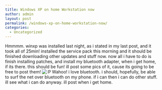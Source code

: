```yaml
---
title: Windows XP on home Workstation now
author: admin
layout: post
permalink: /windows-xp-on-home-workstation-now/
categories:
  - Uncategorized
---
```

Hmmmm. winxp was installed last night, as i stated in my last post, and it took all of 25min! installed the service pack this morning and it should be finished downloading other updates and stuff now. now all i have to do is finish installing patches, and install my bluetooth adapter, when i get home, if its there. this should be fun! ill post some pics of it, cause its going to be free to post them! <img src="http://blog.lotas-smartman.net/wp-includes/images/smilies/icon_razz.gif" alt=":P" class="wp-smiley" /> Wahoo! i love bluetooth. i should, hopefully, be able to surf the net over bluetooth on my phone. if i can then i can do other stuff. ill see what i can do anyway. ill post when i get home.